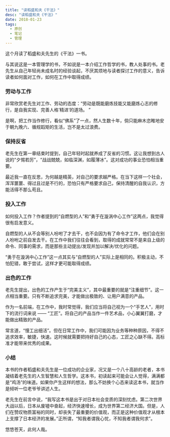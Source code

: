 ```yaml
---
title: "读稻盛和夫《干法》"
desc: "读稻盛和夫《干法》"
date: 2018-01-23
tags:
  - 原创
  - 笔记
  - 管理
---
```


这个月读了稻盛和夫先生的《干法》一书。

与其说这是一本管理学的书，不如说是一本介绍工作哲学的书，教人处事的书。老先生从自己年轻尚未成名时的经验谈起，不厌其烦地与读者探讨工作的意义，告诉读者如何面对工作，如何在工作中取得成绩。


### 劳动与工作

非常欣赏老先生对工作、劳动的态度：“劳动是既能磨炼技能又能磨炼心志的修行，是自我实现、完善人格‘精进’的道场。 ” 

是啊，把工作当作修行，看似“佛系”了一点，然人生数十年，倘只能麻木恣睢地安于朝九晚六、循规蹈矩的生活，岂不是太过浪费。


### 保持反省

老先生在第一章结束时提到，自己年轻时起就养成了反省的习惯。这让我想到古人说的“夕惕若厉”，“战战兢兢，如临深渊，如履薄冰”。这对成功的事业恐怕相当重要。

最近我一直在反思，为何越是精英，对自己的要求越严格。在当下这样一个社会，浑浑噩噩、得过且过是不行的，恐怕只有严格要求自己，保持清醒的自我认识，方能活得不那么苟且。


### 投入工作

如何投入工作？作者提到的“自燃型的人”和“勇于在漩涡中心工作”这两点，我觉得很有启发意义。

自燃型的人从不会等别人吩咐了才去干，也不会因为有了命令才工作，他们会在别人吩咐之前自发去干。在工作中我们往往会看到，取得的成就常常不是来自上级的命令、同事的需求，而是那些主动提出/发现并加以解决/优化的问题。

“勇于在漩涡中心工作”这一点其实与“自燃型的人”实际上是相同的。积极主动，不怕犯错，敢于尝试，这样才更可能取得成绩。


### 出色的工作

老先生提出，出色的工作产生于“完美主义”，其中最重要的就是“注重细节”。这一点相当重要。只有不断追求完美，才能做出极致的、让用户满意的产品。

作为一名前端，在工作中，我时常觉得，我们应当将自己视为一个“手艺人”，用时下的流行词来说 —— “工匠”。将自己的产品当作一件艺术品，小心翼翼打磨，才能做出精致的产品。

常言道，“慢工出细活”。但在日常工作中，我们可能因为业务等种种原因，不得不追求效率，敏捷，快速。这时候就需要把持好自己的心态，工匠之心缺不得。高标准才能带来优秀的成果。


### 小结

本书的作者稻盛和夫先生是一位成功的企业家，况又是一个八十高龄的老者，本书凝结着老先生的人生智慧和人生哲学。这本书，初读起来可能会让人觉得，满满都是“鸡汤”的味道。如果你产生这样的想法，那么不妨换个心态来读这本书，就当作是倾听一位老爷爷讲述人生。

老先生在前言中说，“我写这本书是出于对日本社会变质的深刻忧虑。第二次世界大战以后，日本从废墟中奋起，经济快速增长，成为世界第二经济大国。但是，人们在赞叹物质富裕的同时，却丧失了最重要的价值观，而正是这种价值观才从根本上支撑了日本经济的发展。”正所谓，“知我者谓我心忧，不知我者谓我何求”。

悠悠苍天，此何人哉。

